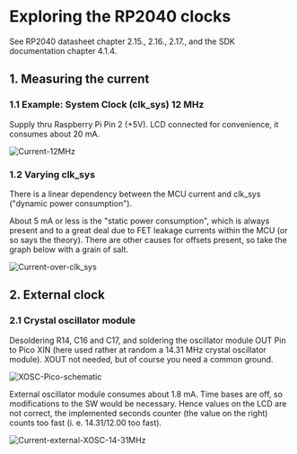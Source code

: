 # Exploring the RP2040 clocks

See RP2040 datasheet chapter 2.15., 2.16., 2.17., and the SDK documentation chapter 4.1.4.

## 1. Measuring the current 

### 1.1 Example: System Clock (clk_sys) 12 MHz

Supply thru Raspberry Pi Pin 2 (+5V). LCD connected for convenience, it consumes about 20 mA.

![Current-12MHz](https://github.com/user-attachments/assets/6466b06a-38e3-4225-95a0-ab3989c07dc2)

### 1.2 Varying clk_sys

There is a linear dependency between the MCU current and clk_sys ("dynamic power consumption"). 

About 5 mA or less is the "static power consumption", which is always present and to a great deal due to FET leakage currents within the MCU (or so says the theory). There are other causes for offsets present, so take the graph below with a grain of salt.

![Current-over-clk_sys](https://github.com/Florian-Wilhelm/Raspberry-Pi/assets/77980708/1136ca16-1971-4c13-b5f3-f4026da0bb4b)

## 2. External clock 

### 2.1 Crystal oscillator module

Desoldering R14, C16 and C17, and soldering the oscillator module OUT Pin to Pico XIN (here used rather at random a 14.31 MHz crystal oscillator module). XOUT not needed, but of course you need a common ground.

![XOSC-Pico-schematic](https://github.com/user-attachments/assets/e26b8412-464c-45ad-a165-2a458a1e6717)

External oscillator module consumes about 1.8 mA. 
Time bases are off, so modifications to the SW would be necessary. Hence values on the LCD are not correct, the implemented seconds counter (the value on the right) counts too fast (i. e. 14.31/12.00 too fast).

![Current-external-XOSC-14-31MHz](https://github.com/Florian-Wilhelm/Raspberry-Pi/assets/77980708/988c4feb-8c54-445c-bd63-ad66318ac39c)

